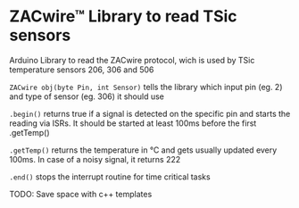 # ZACwire™ Library to read TSic sensors
Arduino Library to read the ZACwire protocol, wich is used by TSic temperature sensors 206, 306 and 506

`ZACwire obj(byte Pin, int Sensor)` tells the library which input pin (eg. 2) and type of sensor (eg. 306) it should use

`.begin()` returns true if a signal is detected on the specific pin and starts the reading via ISRs. It should be started at least 100ms before the first .getTemp()

`.getTemp()` returns the temperature in °C and gets usually updated every 100ms. In case of a noisy signal, it returns 222

`.end()` stops the interrupt routine for time critical tasks

TODO: Save space with c++ templates
